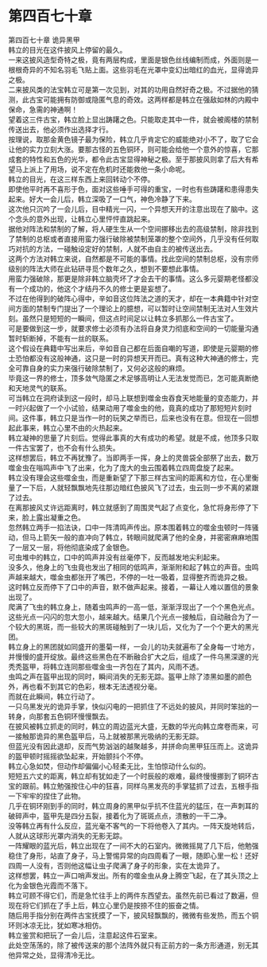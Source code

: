 # 第四百七十章

第四百七十章 诡异黑甲\
韩立的目光在这件披风上停留的最久。\
一来这披风造型奇特之极，竟有两层构成，里面是银色丝线编制而成，外面则是一根根奇异的不知名羽毛飞贴上面。这些羽毛在光罩中变幻出暗红的血光，显得诡异之极。\
二来披风类的法宝韩立可是第一次见到，对其的功用自然好奇之极。不过据他的猜测，此古宝可能拥有防御或隐匿气息的奇效。这两样都是韩立在强敌如林的内殿中保命，急需的神通啊！\
望着这三件古宝，韩立脸上显出踌躇之色。只能取走其中一件，就会被阁楼的禁制传送出去，他必须作出选择才行。\
按理说，取那金黄色镜子最为保险，韩立几乎肯定它的威能绝对小不了，取了它会让他的实力立刻大涨。要那古怪的五色铜环，则可能会给他一个意外的惊喜，它那成套的特性和五色的光华，都令此古宝显得神秘之极。至于那披风则拿了后大有希望马上派上了用场，说不定在危机时还能救他一条小命呢。\
韩立的目光，在这三样东西上来回转动个不停。\
即使他平时再不喜形于色，面对这些唾手可得的重宝，一时也有些踌躇和患得患失起来。好大一会儿后，韩立深吸了一口气，神色冷静了下来。\
这次他只沉吟了一会儿后，目中精光一闪，一个异想天开的注意出现在了脑中。这个念头的意外出现，让韩立心里怦怦直跳起来。\
据他对阵法和禁制的了解，将人硬生生从一个空间挪移出去的高级禁制，除非找到了禁制的总枢或者直接用蛮力强行破除被禁制笼罩的整个空间外，几乎没有任何取巧对抗的方法，一碰触设定好的禁制，人就不由自主的被传送出去。\
这两个方法对韩立来说，自然都是不可能的事情。找此空间的禁制总枢，没有宗师级别的阵法大师在此钻研寻觅个数年之久，想到不要想此事情。\
用蛮力强破除，那更是除非韩立脑壳坏了才会去干的事情。这么多元婴期老怪都没有一个成功的，他这个才结丹不久的修士更是妄想了。\
不过在他得到的破阵心得中，辛如音这位阵法之道的天才，却在一本典籍中针对空间方面的禁制专门提出了一个理论上的臆想，可以暂时让空间禁制无法对人生效片刻。虽然只是短短的一瞬间，但这点时间足以让韩立多抓那么一件古宝了。\
可是要做到这一步，就要求修士必须有办法将自身灵力彻底和空间的一切能量沟通暂时斩断掉，不能有一丝的联系。\
这个假设在典籍中写出来后，辛如音自己都在后面自嘲的写道，即使是元婴期的修士恐怕都没有这般神通，这只是一时的异想天开而已。真有这种大神通的修士，完全可靠自身的实力来强行破除禁制了，又何必这般的麻烦。\
毕竟这一界的修士，顶多敛气隐匿之术足够高明让人无法发觉而已，怎可能真断绝和天地灵气的联系。\
可当韩立在洞府读到这一段时，却马上联想到噬金虫吞食天地能量的变态能力，并一时兴起做了一个小试验，结果动用了噬金虫的他，竟真的成功了那短短片刻时间。这件事，韩立只是当作一时的玩笑之举而已，后来也没有在意。但现在一回想起此事来，韩立心里不由的火热起来。\
韩立凝神的思量了片刻后。觉得此事真的大有成功的希望。就是不成，他顶多只取一件古宝罢了，也不会有什么损失。\
这样想罢后，韩立不再犹豫了。当即两手一挥，身上的灵兽袋全部祭了出去，数万噬金虫在嗡鸣声中飞了出来，化为了庞大的虫云围着韩立四周盘旋了起来。\
韩立没有理会这些噬金虫，而是重新望了下那三样古宝间的距离和方位，在心里衡量了一下后，人就轻飘飘地先往那边暗红色披风飞了过去，虫云则一步不离的紧跟了过去。\
在离那披风丈许远距离时，韩立就感到了周围灵气起了点变化，急忙将身形停了下来，脸上露出凝重之色。\
忽然韩立两手一掐法诀，口中一阵清鸣声传出。原本围着韩立的噬金虫顿时一阵骚动，但马上箭矢一般的直冲向了韩立，转眼间就爬满了他的全身，并密密麻麻地围了一层又一层，将他彻底染成了金银色。\
可虫堆中的韩立，口中的鸣声并没有丝毫停下，反而越发地尖利起来。\
没多久，他身上的飞虫竟也发出了相同的低鸣声，渐渐附和起了韩立的声音。虫鸣声越来越大，噬金虫都张开了嘴巴，不停的一吐一吸着，显得整齐而诡异之极。\
这时韩立反而停下了口中的声音，默不做声起来。接着，一幕让人难以置信的景象出现了。\
爬满了飞虫的韩立身上，随着虫鸣声的一高一低，渐渐浮现出了一个个黑色光点。这些光点一闪闪的忽大忽小，越来越大。结果几个光点一接触后，自动融合为了一个较大的黑斑，而一些较大的黑斑碰触到了一块儿后，又化为了一个个更大的黑光团。\
韩立身上的黑团就如同盛开的墨菊一样，一会儿的功夫就遍布了全身每一寸地方，并慢慢的盛开绽放。最终这些黑色在不断融合扩大之后，组成了一件乌黑深邃的光秃秃盔甲，将韩立连同那些噬金虫一齐包在了其内，风雨不透。\
虫鸣之声在盔甲出现的同时，瞬间消失的无影无踪。盔甲上除了漆黑如墨的颜色外，再也看不到其它的色彩，根本无法透视分毫。\
而就在此瞬间，韩立行动了。\
一只乌黑发光的诡异手掌，快似闪电的一把抓住了不远处的披风，并同时笨拙的一转身，向那套五色铜环慢慢飘去。\
在披风被韩立抓走的同时，韩立的周边蓝光大盛，无数的华光向韩立席卷而来，可一接触那诡异的黑色盔甲后，马上就被那黑光吸纳的无影无踪。\
但蓝光没有因此退却，反而气势汹汹的越聚越多，并拼命向黑甲狂压而上。这诡异的盔甲顿时摇摇欲坠起来，开始颤抖个不停。\
韩立心急如焚，但动作却偏偏小心轻柔无比，生怕惊动什么似的。\
短短五六丈的距离，韩立却有犹如走了一个时辰般的艰难，最终慢慢挪到了铜环古宝的跟前。韩立勉强按住心中的狂喜，同样乌黑发亮的手掌猛抓了过去，五根手指一下牢牢的捏住了此物。\
几乎在铜环刚到手的同时，韩立周身的黑甲似乎抗不住蓝光的猛压，在一声刺耳的破碎声中，盔甲先是四分五裂，接着化为了斑斑点点，溃散的一干二净。\
没等韩立再有什么反应，蓝光毫不客气的一下将他卷入了其内。一阵天旋地转后，人就从这球形光罩内消失的无影无踪。\
一阵耀眼的蓝光后，韩立出现在了一间不大的石室内。微微摇晃了几下后，他勉强稳住了身形，站直了身子，马上警惕异常的向四周看了一眼，随即心里一松！还好四周一人没有，否则他这幅让虫子爬满了身子的形象，实在太诡异了。\
这样想罢，韩立一声口哨声发出。所有的噬金虫从身上腾空飞起，在了其头顶之上化为金银色光霞而不落下。\
韩立可顾不得它们，而是急忙往手上的两件东西望去。虽然先前已看过了数遍，但现在将它们抓在了手上后，韩立心里仍是按捺不住的振奋之情。\
随后用手指分别在两件古宝抚摸了一下，披风轻飘飘的，微微有些发热，而五个铜环则冰凉无比，犹如寒冰相仿。\
韩立鉴赏和把玩了一会儿后，注意起这件石室来。\
此处空荡荡的，除了被传送来的那个法阵外就只有正前方的一条方形通道，别无其他异常之处，显得清冷无比。
